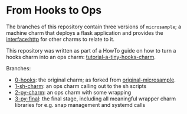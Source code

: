 # From Hooks to Ops

The branches of this repository contain three versions of `microsample`; a machine charm that deploys a flask application and provides the [interface:http] for other charms to relate to it.

This repository was written as part of a HowTo guide on how to turn a hooks charm into an ops charm: [tutorial-a-tiny-hooks-charm].

Branches:

 - [0-hooks]: the original charm; as forked from [original-microsample].
 - [1-sh-charm]: an ops charm calling out to the sh scripts
 - [2-py-charm]: an ops charm with some wrapping
 - [3-py-final]: the final stage, including all meaningful wrapper charm libraries for e.g. snap management and systemd calls



[original-microsample]: [https://github.com/erik78se/charm-microsample]
[tutorial-a-tiny-hooks-charm]: https://discourse.jujucharms.com/t/tutorial-a-tiny-hooks-charm/1315
[interface:http]: [https://discourse.jujucharms.com/t/interface-layers/1121]

[0-hooks]:[https://github.com/PietroPasotti/hooks-to-ops/tree/0-hooks]
[1-sh-charm]:[https://github.com/PietroPasotti/hooks-to-ops/tree/1-sh-charm]
[2-py-charm]:[https://github.com/PietroPasotti/hooks-to-ops/tree/2-py-charm]
[3-py-final]:[https://github.com/PietroPasotti/hooks-to-ops/tree/3-py-final